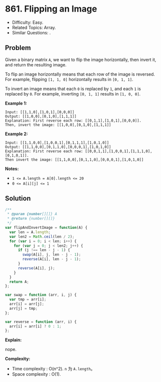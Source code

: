 # 861. Flipping an Image

- Difficulty: Easy.
- Related Topics: Array.
- Similar Questions: .

## Problem

Given a binary matrix ```A```, we want to flip the image horizontally, then invert it, and return the resulting image.

To flip an image horizontally means that each row of the image is reversed.  For example, flipping ```[1, 1, 0]``` horizontally results in ```[0, 1, 1]```.

To invert an image means that each ```0``` is replaced by ```1```, and each ```1``` is replaced by ```0```. For example, inverting ```[0, 1, 1]``` results in ```[1, 0, 0]```.

**Example 1:**

```
Input: [[1,1,0],[1,0,1],[0,0,0]]
Output: [[1,0,0],[0,1,0],[1,1,1]]
Explanation: First reverse each row: [[0,1,1],[1,0,1],[0,0,0]].
Then, invert the image: [[1,0,0],[0,1,0],[1,1,1]]
```

**Example 2:**

```
Input: [[1,1,0,0],[1,0,0,1],[0,1,1,1],[1,0,1,0]]
Output: [[1,1,0,0],[0,1,1,0],[0,0,0,1],[1,0,1,0]]
Explanation: First reverse each row: [[0,0,1,1],[1,0,0,1],[1,1,1,0],[0,1,0,1]].
Then invert the image: [[1,1,0,0],[0,1,1,0],[0,0,0,1],[1,0,1,0]]
```

**Notes:**

- ```1 <= A.length = A[0].length <= 20```
- ```0 <= A[i][j] <= 1```

## Solution

```javascript
/**
 * @param {number[][]} A
 * @return {number[][]}
 */
var flipAndInvertImage = function(A) {
  var len = A.length;
  var len2 = Math.ceil(len / 2);
  for (var i = 0; i < len; i++) {
    for (var j = 0; j < len2; j++) {
      if (j !== len - j - 1) {
        swap(A[i], j, len - j - 1);
        reverse(A[i], len - j - 1);
      }
      reverse(A[i], j);
    }
  }
  return A;
};

var swap = function (arr, i, j) {
  var tmp = arr[i];
  arr[i] = arr[j];
  arr[j] = tmp;
};

var reverse = function (arr, i) {
  arr[i] = arr[i] ? 0 : 1;
};
```

**Explain:**

nope.

**Complexity:**

* Time complexity : O(n^2). `n` 为 `A.length`。
* Space complexity : O(1).
